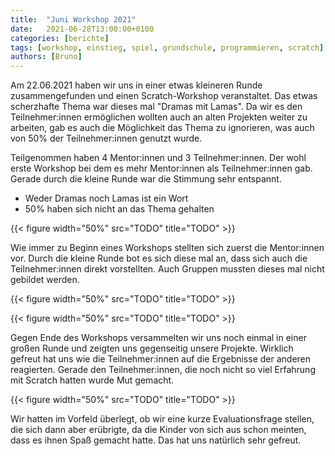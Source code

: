 ```yaml
---
title:  "Juni Workshop 2021"
date:   2021-06-28T13:00:00+0100
categories: [berichte]
tags: [workshop, einstieg, spiel, grundschule, programmieren, scratch]
authors: [Bruno]
---
```


Am 22.06.2021 haben wir uns in einer etwas kleineren Runde zusammengefunden und einen Scratch-Workshop veranstaltet.
Das etwas scherzhafte Thema war dieses mal "Dramas mit Lamas". Da wir es den Teilnehmer:innen ermöglichen wollten auch an alten
Projekten weiter zu arbeiten, gab es auch die Möglichkeit das Thema zu ignorieren, was auch von 50% der Teilnehmer:innen genutzt wurde.

Teilgenommen haben 4 Mentor:innen und 3 Teilnehmer:innen.
Der wohl erste Workshop bei dem es mehr Mentor:innen als Teilnehmer:innen gab. Gerade durch die kleine Runde war die Stimmung
sehr entspannt.

- Weder Dramas noch Lamas ist ein Wort
- 50% haben sich nicht an das Thema gehalten

<!-- TODO: replace image -->
{{< figure width="50%" src="TODO" title="TODO" >}}

Wie immer zu Beginn eines Workshops stellten sich zuerst die Mentor:innen vor. Durch die kleine Runde bot es sich diese mal an, dass sich auch die
Teilnehmer:innen direkt vorstellten. Auch Gruppen mussten dieses mal nicht gebildet werden.

<!-- TODO: replace image -->
{{< figure width="50%" src="TODO" title="TODO" >}}



<!-- TODO: replace image -->
{{< figure width="50%" src="TODO" title="TODO" >}}

Gegen Ende des Workshops versammelten wir uns noch einmal in einer großen Runde und zeigten uns gegenseitig unsere Projekte. Wirklich gefreut hat uns wie die
Teilnehmer:innen auf die Ergebnisse der anderen reagierten. Gerade den Teilnehmer:innen, die noch nicht so viel Erfahrung mit Scratch hatten wurde Mut gemacht.

<!-- TODO: replace image -->
{{< figure width="50%" src="TODO" title="TODO" >}}

Wir hatten im Vorfeld überlegt, ob wir eine kurze Evaluationsfrage stellen, die sich dann aber erübrigte, da die Kinder von sich aus schon meinten, dass es ihnen
Spaß gemacht hatte. Das hat uns natürlich sehr gefreut.
